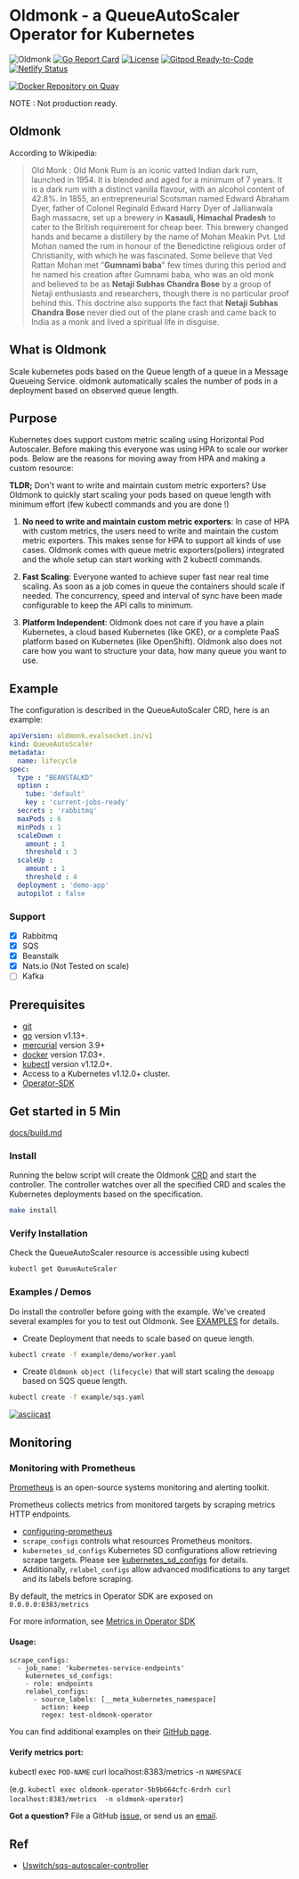 

# Oldmonk - a QueueAutoScaler Operator for Kubernetes


![Oldmonk](https://github.com/evalsocket/oldmonk/workflows/Oldmonk/badge.svg)
[![Go Report Card](https://goreportcard.com/badge/github.com/evalsocket/oldmonk)](https://goreportcard.com/report/github.com/evalsocket/oldmonk)
[![License](http://img.shields.io/:license-apache-blue.svg)](http://www.apache.org/licenses/LICENSE-2.0.html)
[![Gitpod Ready-to-Code](https://img.shields.io/badge/Gitpod-Ready--to--Code-blue?logo=gitpod)](https://gitpod.io/#https://github.com/evalsocket/oldmonk)
[![Netlify Status](https://api.netlify.com/api/v1/badges/8eba3823-ba99-4c4a-bca3-8d81d347f80d/deploy-status)](https://app.netlify.com/sites/oldmonk/deploys)

[![Docker Repository on Quay](https://dockeri.co/image/evalsocket/oldmonk "Docker Repository on Dockerhub")](https://dockeri.co/evalsocket/oldmonk)

NOTE :  Not production ready.

## Oldmonk

According to Wikipedia:

>Old Monk : Old Monk Rum is an iconic vatted Indian dark rum, launched in 1954. It is blended and aged for a minimum of 7 years. It is a dark rum with a distinct vanilla flavour, with an alcohol content of 42.8%.
>In 1855, an entrepreneurial Scotsman named Edward Abraham Dyer, father of Colonel Reginald Edward Harry Dyer of Jallianwala Bagh massacre, set up a brewery in **Kasauli, Himachal Pradesh** to cater to the British requirement for cheap beer. This brewery changed hands and became a distillery by the name of Mohan Meakin Pvt. Ltd
>Mohan named the rum in honour of the Benedictine religious order of Christianity, with which he was fascinated.
>Some believe that Ved Rattan Mohan met "**Gumnami baba**" few times during this period and he named his creation after Gumnami baba, who was an old monk and believed to be as **Netaji Subhas Chandra Bose** by a group of Netaji enthusiasts and researchers, though there is no particular proof behind this. This doctrine also supports the fact that **Netaji Subhas Chandra Bose** never died out of the plane crash and came back to India as a monk and lived a spiritual life in disguise.
>
## What is Oldmonk

Scale kubernetes pods based on the Queue length of a queue in a Message Queueing Service. oldmonk automatically scales the number of pods in a deployment based on observed queue length.

## Purpose

Kubernetes does support custom metric scaling using Horizontal Pod Autoscaler. Before making this everyone was using HPA to scale our worker pods. Below are the reasons for moving away from HPA and making a custom resource:

**TLDR;** Don't want to write and maintain custom metric exporters? Use Oldmonk to quickly start scaling your pods based on queue length with minimum effort (few kubectl commands and you are done !)

1. **No need to write and maintain custom metric exporters**: In case of HPA with custom metrics, the users need to write and maintain the custom metric exporters. This makes sense for HPA to support all kinds of use cases. Oldmonk comes with queue metric exporters(pollers) integrated and the whole setup can start working with 2 kubectl commands.

2. **Fast Scaling**: Everyone wanted to achieve super fast near real time scaling. As soon as a job comes in queue the containers should scale if needed. The concurrency, speed and interval of sync have been made configurable to keep the API calls to minimum.

3. **Platform Independent**: Oldmonk does not care if you have a plain Kubernetes, a cloud based Kubernetes (like GKE), or a complete PaaS platform based on Kubernetes (like OpenShift). Oldmonk also does not care how you want to structure your data, how many queue you want to use.

## Example

The configuration is described in the QueueAutoScaler CRD, here is an example:

```yaml
apiVersion: oldmonk.evalsocket.in/v1
kind: QueueAutoScaler
metadata:
  name: lifecycle
spec:
  type : "BEANSTALKD"
  option :
    tube: 'default'
    key : 'current-jobs-ready'
  secrets : 'rabbitmq'
  maxPods : 6
  minPods : 1
  scaleDown :
    amount : 1
    threshold : 3
  scaleUp :
    amount : 1
    threshold : 4
  deployment : 'demo-app'
  autopilot : false
```

### Support
 - [x] Rabbitmq
 - [x] SQS
 - [x] Beanstalk
 - [x] Nats.io (Not Tested on scale)
 - [ ] Kafka

 ## Prerequisites

  - [git](#)
  - [go](#) version v1.13+.
  - [mercurial](#) version 3.9+
  - [docker](#) version 17.03+.
  - [kubectl](#) version v1.12.0+.
  - Access to a Kubernetes v1.12.0+ cluster.
  - [Operator-SDK](#)

## Get started in 5 Min
[docs/build.md](/docs/build.md)

### Install
Running the below script will create the Oldmonk [CRD](https://kubernetes.io/docs/concepts/extend-kubernetes/api-extension/custom-resources/) and start the controller. The controller watches over all the specified CRD and scales the Kubernetes deployments based on the specification.

```bash
make install
```

### Verify Installation
Check the QueueAutoScaler resource is accessible using kubectl

```bash
kubectl get QueueAutoScaler
```


### Examples / Demos
Do install the controller before going with the example. We've created several examples for you to test out Oldmonk. See [EXAMPLES](example/) for details.

- Create Deployment that needs to scale based on queue length.
```bash
kubectl create -f example/demo/worker.yaml
```

- Create `Oldmonk object (lifecycle)` that will start scaling the `demoapp` based on SQS queue length.
```bash
kubectl create -f example/sqs.yaml
```

[![asciicast](https://asciinema.org/a/yh718d1AAyhiVAS9CyqstecAz.svg)](https://asciinema.org/a/yh718d1AAyhiVAS9CyqstecAz)


## Monitoring

### Monitoring with Prometheus

[Prometheus](https://prometheus.io/) is an open-source systems monitoring and alerting toolkit.

Prometheus collects metrics from monitored targets by scraping metrics HTTP endpoints.

- [configuring-prometheus](https://prometheus.io/docs/introduction/first_steps/#configuring-prometheus)
- `scrape_configs` controls what resources Prometheus monitors.
- `kubernetes_sd_configs` Kubernetes SD configurations allow retrieving scrape targets. Please see [kubernetes_sd_configs](https://prometheus.io/docs/prometheus/latest/configuration/configuration/#endpoints) for details.
- Additionally, `relabel_configs` allow advanced modifications to any target and its labels before scraping.

By default, the metrics in Operator SDK are exposed on `0.0.0.0:8383/metrics`

For more information, see [Metrics in Operator SDK](https://github.com/operator-framework/operator-sdk/blob/v0.8.1/doc/user/metrics/README.md)

#### Usage:

```
scrape_configs:
  - job_name: 'kubernetes-service-endpoints'
    kubernetes_sd_configs:
    - role: endpoints
    relabel_configs:
      - source_labels: [__meta_kubernetes_namespace]
        action: keep
        regex: test-oldmonk-operator
```
You can find additional examples on their [GitHub page](https://github.com/prometheus/prometheus/blob/master/documentation/examples/prometheus-kubernetes.yml).

#### Verify metrics port:
kubectl exec `POD-NAME` curl localhost:8383/metrics  -n `NAMESPACE`

(e.g. `kubectl exec oldmonk-operator-5b9b664cfc-6rdrh curl localhost:8383/metrics  -n oldmonk-operator`)


**Got a question?**
File a GitHub [issue](https://github.com/evalsocket/oldmonk/issues), or send us an [email](mailto:evalsocket@protonmail.com).

## Ref 
  - [Uswitch/sqs-autoscaler-controller](https://github.com/uswitch/sqs-autoscaler-controller)
